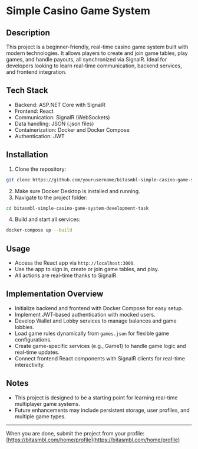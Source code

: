 # Simple Casino Game System

## Description
This project is a beginner-friendly, real-time casino game system built with modern technologies. It allows players to create and join game tables, play games, and handle payouts, all synchronized via SignalR. Ideal for developers looking to learn real-time communication, backend services, and frontend integration.

## Tech Stack
- Backend: ASP.NET Core with SignalR
- Frontend: React
- Communication: SignalR (WebSockets)
- Data handling: JSON (.json files)
- Containerization: Docker and Docker Compose
- Authentication: JWT

## Installation
1. Clone the repository:
```bash
git clone https://github.com/yourusername/bitasmbl-simple-casino-game-system-development-task.git
```
2. Make sure Docker Desktop is installed and running.
3. Navigate to the project folder:
```bash
cd bitasmbl-simple-casino-game-system-development-task
```
4. Build and start all services:
```bash
docker-compose up --build
```

## Usage
- Access the React app via `http://localhost:3000`.
- Use the app to sign in, create or join game tables, and play.
- All actions are real-time thanks to SignalR.

## Implementation Overview
- Initialize backend and frontend with Docker Compose for easy setup.
- Implement JWT-based authentication with mocked users.
- Develop Wallet and Lobby services to manage balances and game lobbies.
- Load game rules dynamically from `games.json` for flexible game configurations.
- Create game-specific services (e.g., Game1) to handle game logic and real-time updates.
- Connect frontend React components with SignalR clients for real-time interactivity.

## Notes
- This project is designed to be a starting point for learning real-time multiplayer game systems.
- Future enhancements may include persistent storage, user profiles, and multiple game types.

---

When you are done, submit the project from your profile: [https://bitasmbl.com/home/profile](https://bitasmbl.com/home/profile)